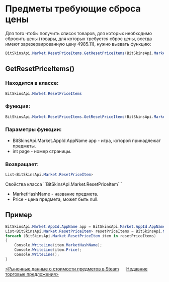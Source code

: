 ﻿# Предметы требующие сброса цены

Для того чтобы получить список товаров, для которых необходимо сбросить цены (товары, для которых требуется сброс цены, всегда имеют зарезервированную цену 4985.11), нужно вызвать функцию:

```csharp
BitSkinsApi.Market.ResetPriceItems.GetResetPriceItems(BitSkinsApi.Market.AppId.AppName app, int page);
```

## GetResetPriceItems()

### Находится в классе:

```csharp
BitSkinsApi.Market.ResetPriceItems
```

### Функция:

```csharp
BitSkinsApi.Market.ResetPriceItems.GetResetPriceItems(BitSkinsApi.Market.AppId.AppName app, int page);
```

### Параметры функции:

* BitSkinsApi.Market.AppId.AppName app - игра, которой принадлежат предметы.
* int page - номер страницы.

### Возвращает:

```csharp
List<BitSkinsApi.Market.ResetPriceItem>
```

Свойства класса ``BitSkinsApi.Market.ResetPriceItem```
* MarketHashName - название предмета.
* Price - цена предмета, может быть null.

## Пример

```csharp
BitSkinsApi.Market.AppId.AppName app = BitSkinsApi.Market.AppId.AppName.CounterStrikGlobalOffensive;
List<BitSkinsApi.Market.ResetPriceItem> resetPriceItems = BitSkinsApi.Market.ResetPriceItems.GetResetPriceItems(app, 1);
foreach (BitSkinsApi.Market.ResetPriceItem item in resetPriceItems)
{
    Console.WriteLine(item.MarketHashName);
    Console.WriteLine(item.Price);
    Console.WriteLine();
}
```

[<Рыночные данные о стоимости предметов в Steam](https://github.com/Captious99/BitSkinsApi/blob/master/docs/ru/market/steam_price_data.md) &nbsp;&nbsp;&nbsp;&nbsp; [Недавние торговые предложения>](https://github.com/Captious99/BitSkinsApi/blob/master/docs/ru/trade/recent_trade_offers.md)